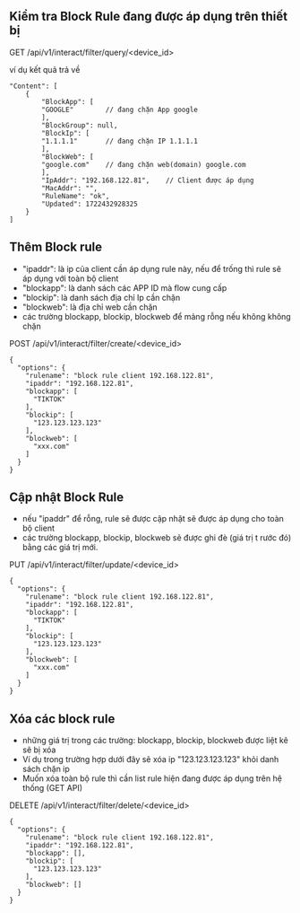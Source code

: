 

## Kiểm tra Block Rule đang được áp dụng trên thiết bị

GET /api/v1/interact/filter/query/<device_id>

ví dụ kết quả trả về
```
"Content": [
    {
        "BlockApp": [
        "GOOGLE"        // đang chặn App google
        ],
        "BlockGroup": null,
        "BlockIp": [
        "1.1.1.1"       // đang chặn IP 1.1.1.1
        ],
        "BlockWeb": [
        "google.com"    // đang chặn web(domain) google.com
        ],
        "IpAddr": "192.168.122.81",    // Client được áp dụng
        "MacAddr": "",
        "RuleName": "ok",
        "Updated": 1722432928325
    }
]
```

## Thêm Block rule
- "ipaddr": là ip của client cần áp dụng rule này, nếu để trống thì rule sẽ áp dụng với toàn bộ client
- "blockapp": là danh sách các APP ID mà flow cung cấp
- "blockip": là danh sách địa chỉ Ip cần chặn
- "blockweb": là địa chỉ web cần chặn
- các trường blockapp, blockip, blockweb để mảng rỗng nếu không không chặn 

POST /api/v1/interact/filter/create/<device_id>

```
{
  "options": {
    "rulename": "block rule client 192.168.122.81",
    "ipaddr": "192.168.122.81",
    "blockapp": [
      "TIKTOK"
    ],
    "blockip": [
      "123.123.123.123"
    ],
    "blockweb": [
      "xxx.com"
    ]
  }
}
```

## Cập nhật Block Rule
- nếu "ipaddr" để rỗng, rule sẽ được cập nhật sẽ được áp dụng cho toàn bộ client
- các trường blockapp, blockip, blockweb sẽ được ghi đè (giá trị t rước đó) bằng các giá trị mới.


PUT /api/v1/interact/filter/update/<device_id>
```
{
  "options": {
    "rulename": "block rule client 192.168.122.81",
    "ipaddr": "192.168.122.81",
    "blockapp": [
      "TIKTOK"
    ],
    "blockip": [
      "123.123.123.123"
    ],
    "blockweb": [
      "xxx.com"
    ]
  }
}
```

## Xóa các block rule
- những giá trị trong các trường: blockapp, blockip, blockweb được liệt kê sẽ bị xóa 
- Ví dụ trong trường hợp dưới đây sẽ xóa ip "123.123.123.123" khỏi danh sách chặn ip
- Muốn xóa toàn bộ rule thì cần list rule hiện đang được áp dụng trên hệ thống (GET API)

DELETE /api/v1/interact/filter/delete/<device_id>
```
{
  "options": {
    "rulename": "block rule client 192.168.122.81",
    "ipaddr": "192.168.122.81",
    "blockapp": [],
    "blockip": [
      "123.123.123.123"
    ],
    "blockweb": []
  }
}
```

